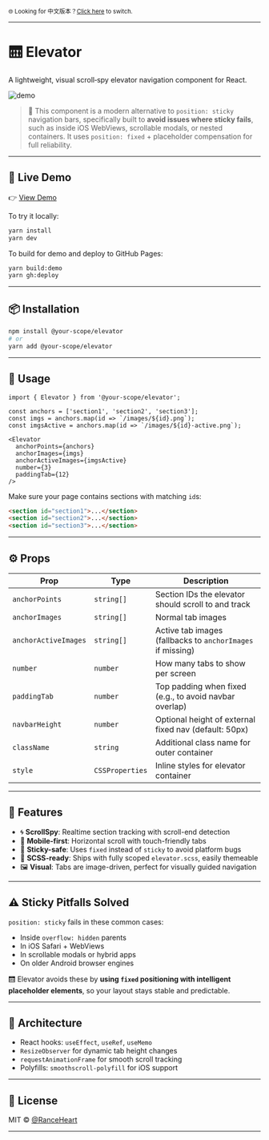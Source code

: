 <sub>🌐 Looking for 中文版本？[Click here](./README.zh-CN.md) to switch.</sub>

---

# 🛗 Elevator

A lightweight, visual scroll‑spy elevator navigation component for React.

![demo](https://your-name.github.io/elevator/demo-preview.gif)

> 🧭 This component is a modern alternative to `position: sticky` navigation bars, specifically built to **avoid issues where sticky fails**, such as inside iOS WebViews, scrollable modals, or nested containers. It uses `position: fixed` + placeholder compensation for full reliability.

---

## 🚀 Live Demo

👉 [View Demo](https://ranceheart.github.io/sticky-elevator/)

To try it locally:

```bash
yarn install
yarn dev
```

To build for demo and deploy to GitHub Pages:

```bash
yarn build:demo
yarn gh:deploy
```

---

## 📦 Installation

```bash
npm install @your-scope/elevator
# or
yarn add @your-scope/elevator
```

---

## 🔧 Usage

```tsx
import { Elevator } from '@your-scope/elevator';

const anchors = ['section1', 'section2', 'section3'];
const imgs = anchors.map(id => `/images/${id}.png`);
const imgsActive = anchors.map(id => `/images/${id}-active.png`);

<Elevator
  anchorPoints={anchors}
  anchorImages={imgs}
  anchorActiveImages={imgsActive}
  number={3}
  paddingTab={12}
/>
```

Make sure your page contains sections with matching `id`s:

```html
<section id="section1">...</section>
<section id="section2">...</section>
<section id="section3">...</section>
```

---

## ⚙️ Props

| Prop               | Type              | Description                                                 |
|--------------------|-------------------|-------------------------------------------------------------|
| `anchorPoints`     | `string[]`        | Section IDs the elevator should scroll to and track         |
| `anchorImages`     | `string[]`        | Normal tab images                                           |
| `anchorActiveImages` | `string[]`      | Active tab images (fallbacks to `anchorImages` if missing)  |
| `number`           | `number`          | How many tabs to show per screen                            |
| `paddingTab`       | `number`          | Top padding when fixed (e.g., to avoid navbar overlap)      |
| `navbarHeight`     | `number`          | Optional height of external fixed nav (default: 50px)       |
| `className`        | `string`          | Additional class name for outer container                   |
| `style`            | `CSSProperties`   | Inline styles for elevator container                        |

---

## 🧪 Features

- 🌀 **ScrollSpy**: Realtime section tracking with scroll-end detection
- 📱 **Mobile-first**: Horizontal scroll with touch-friendly tabs
- 📌 **Sticky-safe**: Uses `fixed` instead of `sticky` to avoid platform bugs
- 🧵 **SCSS-ready**: Ships with fully scoped `elevator.scss`, easily themeable
- 🖼️ **Visual**: Tabs are image-driven, perfect for visually guided navigation

---

## ⚠️ Sticky Pitfalls Solved

`position: sticky` fails in these common cases:

- Inside `overflow: hidden` parents
- In iOS Safari + WebViews
- In scrollable modals or hybrid apps
- On older Android browser engines

🛗 Elevator avoids these by **using `fixed` positioning with intelligent placeholder elements**, so your layout stays stable and predictable.

---

## 📐 Architecture

- React hooks: `useEffect`, `useRef`, `useMemo`
- `ResizeObserver` for dynamic tab height changes
- `requestAnimationFrame` for smooth scroll tracking
- Polyfills: `smoothscroll-polyfill` for iOS support

---

## 🧱 License

MIT © [@RanceHeart](https://github.com/RanceHeart)

---
